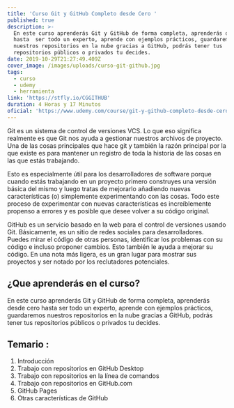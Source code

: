 ```yaml
---
title: 'Curso Git y GitHub Completo desde Cero '
published: true
description: >-
  En este curso aprenderás Git y GitHub de forma completa, aprenderás desde cero
  hasta  ser todo un experto, aprende con ejemplos prácticos, guardaremos
  nuestros repositorios en la nube gracias a GitHub, podrás tener tus
  repositorios públicos o privados tu decides.
date: 2019-10-29T21:27:49.409Z
cover_image: /images/uploads/curso-git-github.jpg
tags:
  - curso
  - udemy
  - herramienta
link: 'https://stfly.io/CGGITHUB'
duration: 4 Horas y 17 Minutos
oficial: 'https://www.udemy.com/course/git-y-github-completo-desde-cero/'
---
```

Git es un sistema de control de versiones VCS. Lo que eso significa realmente es que Git nos ayuda a gestionar nuestros archivos de proyecto. Una de las cosas principales que hace git y también la razón principal por la que existe es para mantener un registro de toda la historia de las cosas en las que estás trabajando.

Esto es especialmente útil para los desarrolladores de software porque cuando estás trabajando en un proyecto primero construyes una versión básica del mismo y luego tratas de mejorarlo añadiendo nuevas características (o) simplemente experimentando con las cosas. Todo este proceso de experimentar con nuevas características es increíblemente propenso a errores y es posible que desee volver a su código original.

GitHub es un servicio basado en la web para el control de versiones usando Git. Básicamente, es un sitio de redes sociales para desarrolladores. Puedes mirar el código de otras personas, identificar los problemas con su código e incluso proponer cambios. Esto también le ayuda a mejorar su código. En una nota más ligera, es un gran lugar para mostrar sus proyectos y ser notado por los reclutadores potenciales.

## ¿Que aprenderás en el curso?

En este curso aprenderás Git y GitHub de forma completa, aprenderás desde cero hasta  ser todo un experto, aprende con ejemplos prácticos, guardaremos nuestros repositorios en la nube gracias a GitHub, podrás tener tus repositorios públicos o privados tu decides.

## Temario :

1. Introducción
2. Trabajo con repositorios en GitHub Desktop
3. Trabajo con repositorios en la línea de comandos
4. Trabajo con repositorios en GitHub.com
5. GitHub Pages
6. Otras características de GitHub
